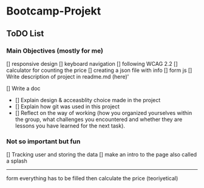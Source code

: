# Bootcamp-Projekt




## ToDO List

### Main Objectives (mostly for me)

[] responsive design
[] keyboard navigation
[] following WCAG 2.2
[] calculator for counting the price
[] creating a json file with info
[] form js
[] Write description of project in readme.md (here)'


[] Write a doc

- [] Explain design & acceasblity choice made in the project
- [] Explain how git was used in this project
- [] Reflect on the way of working (how you organized yourselves within the group, what challenges you encountered and whether they are lessons you have learned for the next task).


### Not so important but fun
[] Tracking user and storing the data
[] make an intro to the page also called a splash

--------------------------------------------------
form
everything has to be filled
then calculate the price (teoriyetical)
